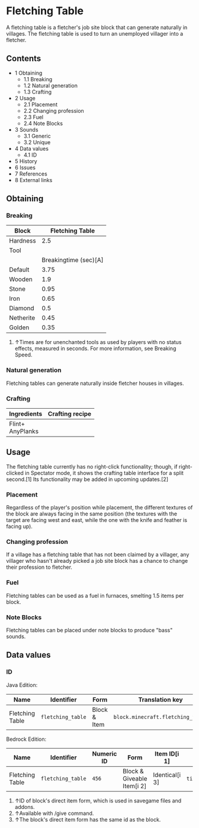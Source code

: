 # Fletching Table
A fletching table is a fletcher's job site block that can generate naturally in villages. The fletching table is used to turn an unemployed villager into a fletcher.

## Contents
- 1 Obtaining
	- 1.1 Breaking
	- 1.2 Natural generation
	- 1.3 Crafting
- 2 Usage
	- 2.1 Placement
	- 2.2 Changing profession
	- 2.3 Fuel
	- 2.4 Note Blocks
- 3 Sounds
	- 3.1 Generic
	- 3.2 Unique
- 4 Data values
	- 4.1 ID
- 5 History
- 6 Issues
- 7 References
- 8 External links

## Obtaining
### Breaking
| Block     | Fletching Table       |
|-----------|-----------------------|
| Hardness  | 2.5                   |
| Tool      |                       |
|           | Breakingtime (sec)[A] |
| Default   | 3.75                  |
| Wooden    | 1.9                   |
| Stone     | 0.95                  |
| Iron      | 0.65                  |
| Diamond   | 0.5                   |
| Netherite | 0.45                  |
| Golden    | 0.35                  |

1. ↑Times are for unenchanted tools as used by players with no status effects, measured in seconds. For more information, see Breaking Speed.

### Natural generation
Fletching tables can generate naturally inside fletcher houses in villages.

### Crafting
| Ingredients          | Crafting recipe |
|----------------------|-----------------|
| Flint+<br/>AnyPlanks |                 |

## Usage
The fletching table currently has no right-click functionality; though, if right-clicked in Spectator mode, it shows the crafting table interface for a split second.[1] Its functionality may be added in upcoming updates.[2]

### Placement
Regardless of the player's position while placement, the different textures of the block are always facing in the same position (the textures with the target are facing west and east, while the one with the knife and feather is facing up).

### Changing profession
If a village has a fletching table that has not been claimed by a villager, any villager who hasn't already picked a job site block has a chance to change their profession to fletcher.

### Fuel
Fletching tables can be used as a fuel in furnaces, smelting 1.5 items per block.

### Note Blocks
Fletching tables can be placed under note blocks to produce "bass" sounds.

## Data values
### ID
Java Edition:

| Name            | Identifier        | Form         | Translation key                   |
|-----------------|-------------------|--------------|-----------------------------------|
| Fletching Table | `fletching_table` | Block & Item | `block.minecraft.fletching_table` |

Bedrock Edition:

| Name            | Identifier        | Numeric ID | Form                       | Item ID[i 1]   | Translation key             |
|-----------------|-------------------|------------|----------------------------|----------------|-----------------------------|
| Fletching Table | `fletching_table` | `456`      | Block & Giveable Item[i 2] | Identical[i 3] | `tile.fletching_table.name` |

1. ↑ID of block's direct item form, which is used in savegame files and addons.
2. ↑Available with /give command.
3. ↑The block's direct item form has the same id as the block.


